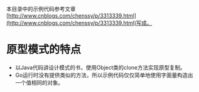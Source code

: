 
本目录中的示例代码参考文章[http://www.cnblogs.com/chenssy/p/3313339.html](http://www.cnblogs.com/chenssy/p/3313339.html)写成。

# 原型模式的特点

* 以Java代码讲设计模式的书，使用Object类的clone方法实现原型复制。
* Go运行时没有提供类似的方法，所以示例代码仅仅简单地使用字面量构造出一个值相同的对象。
